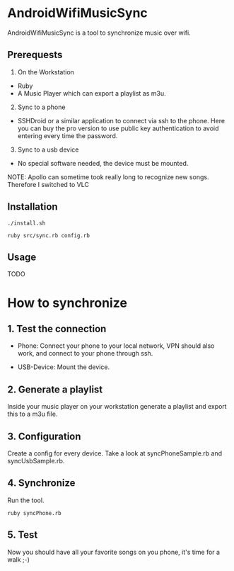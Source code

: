 AndroidWifiMusicSync
====================
AndroidWifiMusicSync is a tool to synchronize music over wifi.

Prerequests
-----------
1. On the Workstation
  * Ruby
  * A Music Player which can export a playlist as m3u.
2. Sync to a phone
  * SSHDroid or a similar application to connect via ssh to the phone. Here you can buy the pro version to use public key authentication to avoid entering every time the password.
3. Sync to a usb device
  * No special software needed, the device must be mounted.
  
NOTE: Apollo can sometime took really long to recognize new songs. Therefore I switched to VLC
  
Installation
------------

```
./install.sh

ruby src/sync.rb config.rb
```	

Usage
-----

TODO

# How to synchronize

## 1. Test the connection

* Phone: Connect your phone to your local network, VPN should also work, and connect to your phone through ssh.

* USB-Device: Mount the device.

## 2. Generate a playlist
Inside your music player on your workstation generate a playlist and export this to a m3u file.

## 3. Configuration
Create a config for every device. Take a look at syncPhoneSample.rb and syncUsbSample.rb.

## 4. Synchronize
Run the tool.

```
ruby syncPhone.rb
```

## 5. Test
Now you should have all your favorite songs on you phone, it's time for a walk ;-)

